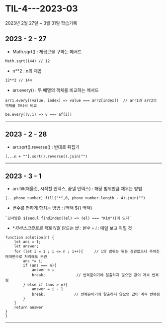 # TIL-4---2023-03
2023년 2월 27일 ~ 3월 31일 학습기록

## 2023 - 2 - 27

- Math.sqrt() : 제곱근을 구하는 메서드
```
Math.sqrt(144) // 12
```

- n**2 : n의 제곱
```
12**2 // 144
```


- arr.every() : 두 배열의 객체를 비교하는 메서드

```
arr1.every((value, index) => value === arr2[index])  // arr1과 arr2의 객체를 하나씩 비교

be.every((v,i) => v === af[i])
```

-----------------


## 2023 - 2 - 28

- arr.sort().reverse() : 반대로 뒤집기


```
[...n + ""].sort().reverse().join("")
```

--------------------------------




## 2023 - 3 - 1




- arr.fill(채울것, 시작할 인덱스, 끝낼 인덱스) : 해당 범위만큼 채우는 방법


```
[...phone_number].fill("*",0, phone_number.length - 4).join("")
```




- 변수를 편하게 합치는 방법 : (백택 ${} 백택)


```
`김서방은 ${seoul.findIndex((el) => (el) === "Kim")}에 있다`
```



- **자바스크립트로 팩토리얼 만드는 법  : 변수 *= i** : 매일 보고 익힐 것




```
function solution(n) {
    let ans = 1;
    let answer;
    for (let i = 1 ; i <= n ; i++){     // i의 범위는 뭐든 상관없으니 주어진 매개변수로 처리해도 무관
        ans *= i;
        if (ans === n){
            answer = i
            break;              // 반복문이기에 탈출하지 않으면 값이 계속 반복됨
        } else if (ans > n){
            answer = i - 1
            break;             // 반복문이기에 탈출하지 않으면 값이 계속 반복됨
        }
    }
    return answer
}
}
```

-----------------